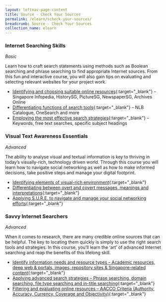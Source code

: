 ```yaml
---
layout: leftnav-page-content
title: Source - Check Your Sources
permalink: /elearn/scheck-your-sources/
breadcrumb: Source - Check Your Sources
collection_name: elearn
---
```


### **Internet Searching Skills** 
*Basic*

Learn how to craft search statements using methods such as Boolean searching and phrase searching to find appropriate Internet sources. From this fun and interactive course, you will also gain tips on evaluating and selecting relevant websites for your project work.

* [Identifying and choosing suitable online resources](http://www.nlb.gov.sg/sure/coursewares/ISS/mod1/index.html){:target="_blank"} – Singapore Infopedia, HistorySG, PictureSG, NewspaperSG, Archives Online
* [Differentiating functions of search tools](http://www.nlb.gov.sg/sure/coursewares/ISS/mod2/index.html){:target="_blank"} – NLB Catalogue, OneSearch and more
* [Employing the most effective search strategies](http://www.nlb.gov.sg/sure/coursewares/ISS/mod3/index.html){:target="_blank"} – Keywords, free text searches, specific subject headings


### **Visual Text Awareness Essentials** 
*Advanced*

The ability to analyse visual and textual information is key to thriving in today’s visually-rich, technology driven world. Through this course you will learn how to navigate social networking as well as how to make informed decisions, take positive steps and manage your digital footprint.

* [Identifying elements of visual-rich environment](http://www.nlb.gov.sg/sure/coursewares/VTAWE_topic1/index.html){:target="_blank"} 
* [Differentiating between overt and covert messages, meanings and interpretations](http://www.nlb.gov.sg/sure/coursewares/VTAWE_topic2/index.html){:target="_blank"} 
* [Applying S.U.R.E. to navigate and manage your social networking efforts](http://www.nlb.gov.sg/sure/coursewares/VTAWE_topic3/index.html){:target="_blank"} 


### **Savvy Internet Searchers** 
*Advanced*

When it comes to research, there are many credible online sources that can be helpful. The key to locating them quickly is simply to use the right search tools and strategies. In this course, you’ll learn the ‘art’ of advanced Internet searching and reap the benefits of this lifelong skill.

* [Identify information needs and resource types – Academic resources, deep web & portals, images, repository sites & Singapore-related content](http://www.nlb.gov.sg/sure/coursewares/SIS/mod1/index.html){:target="_blank"} 
* [Applying advanced search strategies – Phrase searching, domain searching, file type searching and in-title searching](http://www.nlb.gov.sg/sure/coursewares/SIS/mod2/index.html){:target="_blank"} 
* [Filtering and evaluating online resources – AACCO Criteria (Authority, Accuracy, Currency, Coverage and Objectivity)](http://www.nlb.gov.sg/sure/coursewares/SIS/mod3/index.html){:target="_blank"} 